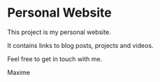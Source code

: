 # Personal Website

This project is my personal website.

It contains links to blog posts, projects and videos.

Feel free to get in touch with me.

Maxime
